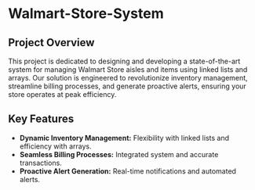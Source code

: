 # Walmart-Store-System
## Project Overview
This project is dedicated to designing and developing a state-of-the-art system for managing Walmart Store aisles and items using linked lists and arrays. Our solution is engineered to revolutionize inventory management, streamline billing processes, and generate proactive alerts, ensuring your store operates at peak efficiency.

## Key Features
- **Dynamic Inventory Management:** Flexibility with linked lists and efficiency with arrays.
- **Seamless Billing Processes:** Integrated system and accurate transactions.
- **Proactive Alert Generation:** Real-time notifications and automated alerts.
